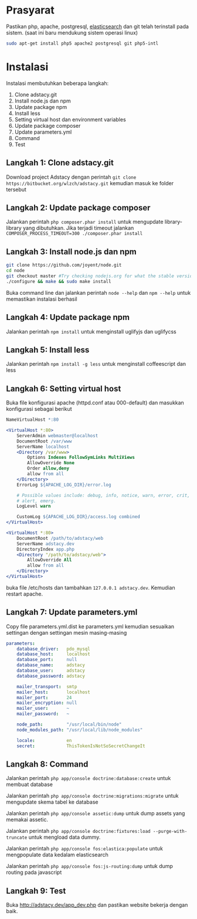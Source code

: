 # Prasyarat
Pastikan php, apache, postgresql, [elasticsearch](http://www.elasticsearch.org/guide/reference/setup/installation/) dan git telah terinstall pada sistem. (saat ini baru mendukung sistem operasi linux)

```sh
sudo apt-get install php5 apache2 postgresql git php5-intl
```

# Instalasi
Instalasi membutuhkan beberapa langkah:

1.  Clone adstacy.git
2.  Install node.js dan npm
3.  Update package npm
4.  Install less
5.  Setting virtual host dan environment variables
6.  Update package composer
7.  Update parameters.yml
8.  Command
9.  Test

## Langkah 1: Clone adstacy.git
Download project Adstacy dengan perintah `git clone https://bitbucket.org/wlzch/adstacy.git` kemudian masuk ke folder tersebut

## Langkah 2: Update package composer
Jalankan perintah `php composer.phar install` untuk mengupdate library-library yang dibutuhkan. Jika terjadi timeout jalankan `COMPOSER_PROCESS_TIMEOUT=300 ./composer.phar install`

## Langkah 3: Install node.js dan npm
```sh
git clone https://github.com/joyent/node.git
cd node
git checkout master #Try checking nodejs.org for what the stable version is
./configure && make && sudo make install
```

Buka command line dan jalankan perintah `node --help` dan `npm --help` untuk memastikan instalasi berhasil

## Langkah 4: Update package npm
Jalankan perintah `npm install` untuk menginstall uglifyjs dan uglifycss

## Langkah 5: Install less
Jalankan perintah `npm install -g less` untuk menginstall coffeescript dan less

## Langkah 6: Setting virtual host 
Buka file konfigurasi apache (httpd.conf atau 000-default) dan masukkan konfigurasi sebagai berikut

```apache
NameVirtualHost *:80

<VirtualHost *:80>
	ServerAdmin webmaster@localhost
	DocumentRoot /var/www
	ServerName localhost
	<Directory /var/www>
		Options Indexes FollowSymLinks MultiViews
		AllowOverride None
		Order allow,deny
		allow from all
	</Directory>
	ErrorLog ${APACHE_LOG_DIR}/error.log

	# Possible values include: debug, info, notice, warn, error, crit,
	# alert, emerg.
	LogLevel warn

	CustomLog ${APACHE_LOG_DIR}/access.log combined
</VirtualHost>

<VirtualHost *:80>
    DocumentRoot /path/to/adstacy/web
    ServerName adstacy.dev
    DirectoryIndex app.php
    <Directory "/path/to/adstacy/web">
        AllowOverride All
        allow from all
    </Directory>
</VirtualHost>
```

buka file /etc/hosts dan tambahkan `127.0.0.1 adstacy.dev`. Kemudian restart apache.

## Langkah 7: Update parameters.yml
Copy file parameters.yml.dist ke parameters.yml kemudian sesuaikan settingan dengan settingan mesin masing-masing

```yml
parameters:
    database_driver:   pdo_mysql
    database_host:     localhost
    database_port:     null
    database_name:     adstacy
    database_user:     adstacy
    database_password: adstacy

    mailer_transport:  smtp
    mailer_host:       localhost
    mailer_port:       24
    mailer_encryption: null
    mailer_user:       ~
    mailer_password:   ~

    node_path:         "/usr/local/bin/node"
    node_modules_path: "/usr/local/lib/node_modules"

    locale:            en
    secret:            ThisTokenIsNotSoSecretChangeIt
```

## Langkah 8: Command
Jalankan perintah `php app/console doctrine:database:create` untuk membuat database

Jalankan perintah `php app/console doctrine:migrations:migrate` untuk mengupdate skema tabel ke database

Jalankan perintah `php app/console assetic:dump` untuk dump assets yang memakai assetic.

Jalankan perintah `php app/console doctrine:fixtures:load --purge-with-truncate` untuk mengload data dummy.

Jalankan perintah `php app/console fos:elastica:populate` untuk mengpopulate data kedalam elasticsearch

Jalankan perintah `php app/console fos:js-routing:dump` untuk dump routing pada javascript

## Langkah 9: Test
Buka http://adstacy.dev/app_dev.php dan pastikan website bekerja dengan baik.
